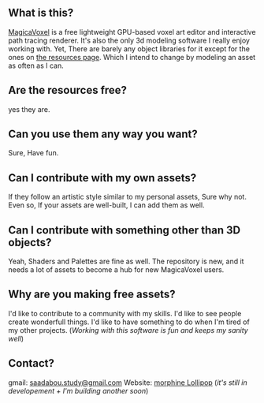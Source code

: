 ## What is this?

[MagicaVoxel](https://ephtracy.github.io/) is a free lightweight GPU-based voxel art editor and interactive path tracing renderer.
It's also the only 3d modeling software I really enjoy working with.
Yet, There are barely any object libraries for it except for the ones on [the resources page](https://ephtracy.github.io/index.html?page=mv_resource).
Which I intend to change by modeling an asset as often as I can. 

## Are the resources free?

yes they are.

## Can you use them any way you want?

Sure, Have fun.

## Can I contribute with my own assets?

If they follow an artistic style similar to my personal assets, Sure why not.
Even so, If your assets are well-built, I can add them as well.

## Can I contribute with something other than 3D objects?

Yeah, Shaders and Palettes are fine as well.
The repository is new, and it needs a lot of assets to become a hub for new MagicaVoxel users.

## Why are you making free assets?

I'd like to contribute to a community with my skills.
I'd like to see people create wonderfull things.
I'd like to have something to do when I'm tired of my other projects. (*Working with this software is fun and keeps my sanity well*)

## Contact?

gmail: saadabou.study@gmail.com
Website: [morphine Lollipop](https://ssenseii.github.io/MorphineLollipop/) (*it's still in developement + I'm building another soon*)

